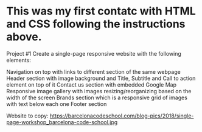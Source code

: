 
# This was my first contatc with HTML and CSS following the instructions above.

Project #1
Create a single-page responsive website with the following elements:

Navigation on top with links to different section of the same webpage
Header section with image background and Title, Subtitle and Call to action element on top of it
Contact us section with embedded Google Map
Responsive image gallery with images resizing/reorganizing based on the width of the screen
Brands section which is a responsive grid of images with text below each one
Footer section


Website to copy: https://barcelonacodeschool.com/blog-pics/2018/single-page-workshop_barcelona-code-school.jpg
